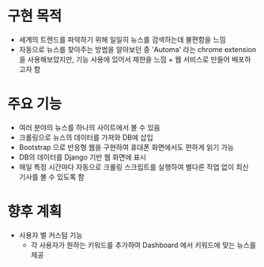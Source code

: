 # 구현 목적
- 세계의 트렌드를 파악하기 위해 일일히 뉴스를 검색하는데 불편함을 느낌
- 자동으로 뉴스를 찾아주는 방법을 알아보던 중 'Automa' 라는 chrome extension 을 사용해보았지만, 기능 사용에 있어서 제한을 느낌 + 웹 서비스로 만들어 배포하고자 함

# 주요 기능 
- 여러 분야의 뉴스를 하나의 사이트에서 볼 수 있음 
- 크롤링으로 뉴스의 데이터를 가져와 DB에 삽입
- Bootstrap 으로 반응형 웹을 구현하여 휴대폰 화면에서도 편하게 읽기 가능 
- DB의 데이터를 Django 기반 웹 화면에 표시
- 매일 특정 시간마다 자동으로 크롤링 스크립트를 실행하여 별다른 작업 없이 최신 기사를 볼 수 있도록 함

# 향후 계획
- 사용자 별 커스텀 기능
  - 각 사용자가 원하는 키워드를 추가하여 Dashboard 에서 키워드에 맞는 뉴스를 제공 

